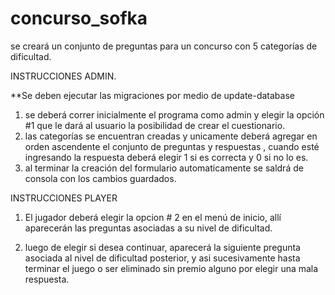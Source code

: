 # concurso_sofka
se creará un conjunto de preguntas para un concurso con 5 categorías de dificultad.

INSTRUCCIONES ADMIN.

**Se deben ejecutar las migraciones por medio de update-database

1) se deberá correr inicialmente el programa como admin y  elegir la opción #1 que le dará al usuario la posibilidad de crear el cuestionario.
2) las categorías se encuentran creadas y unicamente deberá agregar en orden ascendente el conjunto de preguntas y respuestas , cuando esté ingresando la respuesta deberá elegir 1 si es correcta y 0 si no lo es.
3) al terminar la creación del formulario automaticamente se saldrá de consola con los cambios guardados.


INSTRUCCIONES PLAYER

1) El jugador deberá elegir la opcion # 2 en el menú de inicio, allí aparecerán las preguntas asociadas a su nivel de dificultad.

2) luego de elegir si desea continuar, aparecerá la siguiente pregunta asociada al nivel de dificultad posterior, y asi sucesivamente hasta terminar el juego o ser eliminado sin premio alguno por elegir una mala respuesta.
